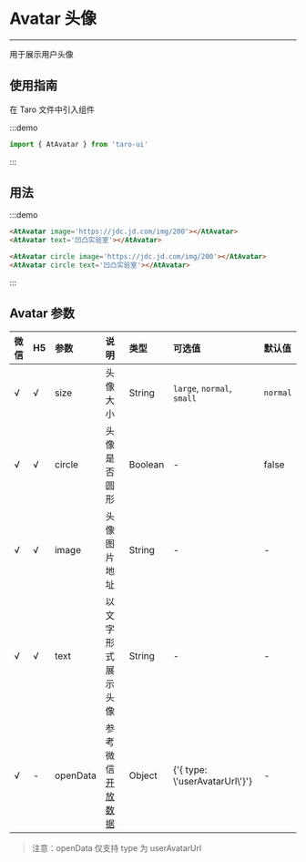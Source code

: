 # Avatar 头像

---

用于展示用户头像

## 使用指南

在 Taro 文件中引入组件

:::demo
```js
import { AtAvatar } from 'taro-ui'
```
:::

## 用法

:::demo
```html
<AtAvatar image='https://jdc.jd.com/img/200'></AtAvatar>
<AtAvatar text='凹凸实验室'></AtAvatar>

<AtAvatar circle image='https://jdc.jd.com/img/200'></AtAvatar>
<AtAvatar circle text='凹凸实验室'></AtAvatar>
```
:::



## Avatar 参数

| 微信 | H5 | 参数     | 说明                                                                                          | 类型    | 可选值                           | 默认值   |
|:-----|:---|:---------|:----------------------------------------------------------------------------------------------|:--------|:---------------------------------|:---------|
| √    | √  | size     | 头像大小                                                                                      | String  | `large`, `normal`, `small`       | `normal` |
| √    | √  | circle   | 头像是否圆形                                                                                  | Boolean | -                                | false    |
| √    | √  | image    | 头像图片地址                                                                                  | String  | -                                | -        |
| √    | √  | text     | 以文字形式展示头像                                                                            | String  | -                                | -        |
| √    | -  | openData | 参考微信[开放数据](https://developers.weixin.qq.com/miniprogram/dev/component/open-data.html) | Object  | {'{ type: \\'userAvatarUrl\\'}'} | -        |

> 注意：openData 仅支持 type 为 userAvatarUrl